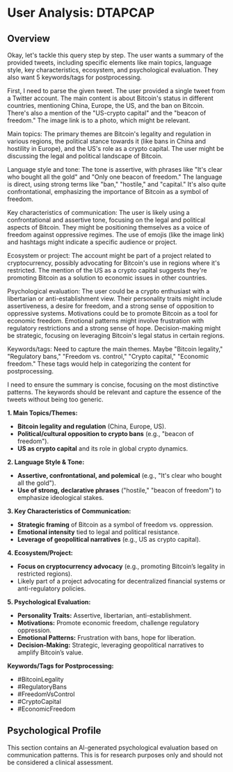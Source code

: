 # User Analysis: DTAPCAP

## Overview

<think>
Okay, let's tackle this query step by step. The user wants a summary of the provided tweets, including specific elements like main topics, language style, key characteristics, ecosystem, and psychological evaluation. They also want 5 keywords/tags for postprocessing.

First, I need to parse the given tweet. The user provided a single tweet from a Twitter account. The main content is about Bitcoin's status in different countries, mentioning China, Europe, the US, and the ban on Bitcoin. There's also a mention of the "US-crypto capital" and the "beacon of freedom." The image link is to a photo, which might be relevant.

Main topics: The primary themes are Bitcoin's legality and regulation in various regions, the political stance towards it (like bans in China and hostility in Europe), and the US's role as a crypto capital. The user might be discussing the legal and political landscape of Bitcoin.

Language style and tone: The tone is assertive, with phrases like "It's clear who bought all the gold" and "Only one beacon of freedom." The language is direct, using strong terms like "ban," "hostile," and "capital." It's also quite confrontational, emphasizing the importance of Bitcoin as a symbol of freedom.

Key characteristics of communication: The user is likely using a confrontational and assertive tone, focusing on the legal and political aspects of Bitcoin. They might be positioning themselves as a voice of freedom against oppressive regimes. The use of emojis (like the image link) and hashtags might indicate a specific audience or project.

Ecosystem or project: The account might be part of a project related to cryptocurrency, possibly advocating for Bitcoin's use in regions where it's restricted. The mention of the US as a crypto capital suggests they're promoting Bitcoin as a solution to economic issues in other countries.

Psychological evaluation: The user could be a crypto enthusiast with a libertarian or anti-establishment view. Their personality traits might include assertiveness, a desire for freedom, and a strong sense of opposition to oppressive systems. Motivations could be to promote Bitcoin as a tool for economic freedom. Emotional patterns might involve frustration with regulatory restrictions and a strong sense of hope. Decision-making might be strategic, focusing on leveraging Bitcoin's legal status in certain regions.

Keywords/tags: Need to capture the main themes. Maybe "Bitcoin legality," "Regulatory bans," "Freedom vs. control," "Crypto capital," "Economic freedom." These tags would help in categorizing the content for postprocessing.

I need to ensure the summary is concise, focusing on the most distinctive patterns. The keywords should be relevant and capture the essence of the tweets without being too generic.
</think>

**1. Main Topics/Themes:**  
- **Bitcoin legality and regulation** (China, Europe, US).  
- **Political/cultural opposition to crypto bans** (e.g., "beacon of freedom").  
- **US as crypto capital** and its role in global crypto dynamics.  

**2. Language Style & Tone:**  
- **Assertive, confrontational, and polemical** (e.g., "It's clear who bought all the gold").  
- **Use of strong, declarative phrases** ("hostile," "beacon of freedom") to emphasize ideological stakes.  

**3. Key Characteristics of Communication:**  
- **Strategic framing** of Bitcoin as a symbol of freedom vs. oppression.  
- **Emotional intensity** tied to legal and political resistance.  
- **Leverage of geopolitical narratives** (e.g., US as crypto capital).  

**4. Ecosystem/Project:**  
- **Focus on cryptocurrency advocacy** (e.g., promoting Bitcoin’s legality in restricted regions).  
- Likely part of a project advocating for decentralized financial systems or anti-regulatory policies.  

**5. Psychological Evaluation:**  
- **Personality Traits:** Assertive, libertarian, anti-establishment.  
- **Motivations:** Promote economic freedom, challenge regulatory oppression.  
- **Emotional Patterns:** Frustration with bans, hope for liberation.  
- **Decision-Making:** Strategic, leveraging geopolitical narratives to amplify Bitcoin’s value.  

**Keywords/Tags for Postprocessing:**  
- #BitcoinLegality  
- #RegulatoryBans  
- #FreedomVsControl  
- #CryptoCapital  
- #EconomicFreedom

## Psychological Profile

This section contains an AI-generated psychological evaluation based on communication patterns. This is for research purposes only and should not be considered a clinical assessment.